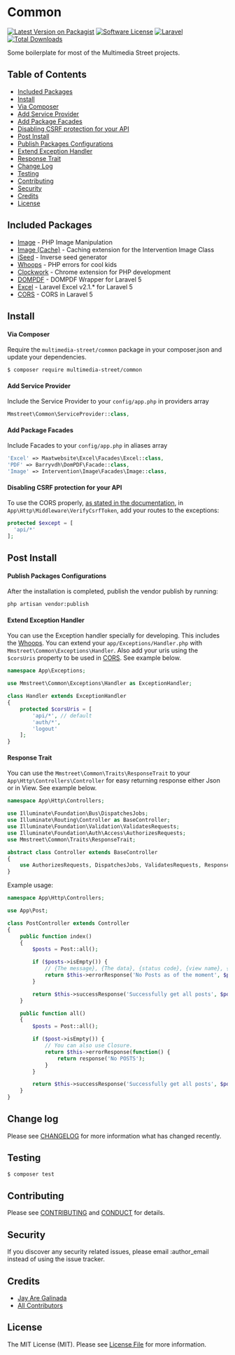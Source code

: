 # Common

[![Latest Version on Packagist][ico-version]][link-packagist]
[![Software License][ico-license]](LICENSE.md)
[![Laravel][ico-laravel]](link-laravel)
[![Total Downloads][ico-downloads]][link-downloads]

Some boilerplate for most of the Multimedia Street projects.

## Table of Contents

- [Included Packages](#included-packages)
- [Install](#install)
 - [Via Composer](#via-composer)
 - [Add Service Provider](#add-service-provider)
 - [Add Package Facades](#add-package-facades)
 - [Disabling CSRF protection for your API](#disabling-csrf-protection-for-your-api)
- [Post Install](#post-install)
 - [Publish Packages Configurations](#publish-packages-configurations)
 - [Extend Exception Handler](#extend-exception-handler)
 - [Response Trait](#response-trait)
- [Change Log](#change-log)
- [Testing](#testing)
- [Contributing](#contributing)
- [Security](#security)
- [Credits](#credits)
- [License](#license)


## Included Packages


- [Image](https://github.com/Intervention/image) - PHP Image Manipulation
- [Image (Cache)](https://github.com/Intervention/imagecache) - Caching extension for the Intervention Image Class
- [iSeed](https://github.com/orangehill/iseed) - Inverse seed generator
- [Whoops](https://github.com/filp/whoops) - PHP errors for cool kids
- [Clockwork](https://github.com/itsgoingd/clockwork) - Chrome extension for PHP development
- [DOMPDF](https://github.com/barryvdh/laravel-dompdf) - DOMPDF Wrapper for Laravel 5
- [Excel](https://github.com/Maatwebsite/Laravel-Excel) - Laravel Excel v2.1.* for Laravel 5
- [CORS](https://github.com/barryvdh/laravel-cors) - CORS in Laravel 5


## Install

#### Via Composer
Require the `multimedia-street/common` package in your composer.json and update your dependencies.

``` bash
$ composer require multimedia-street/common
```

#### Add Service Provider
Include the Service Provider to your `config/app.php` in providers array

``` php
Mmstreet\Common\ServiceProvider::class,
```

#### Add Package Facades
Include Facades to your `config/app.php` in aliases array

``` php
'Excel' => Maatwebsite\Excel\Facades\Excel::class,
'PDF' => Barryvdh\DomPDF\Facade::class,
'Image' => Intervention\Image\Facades\Image::class,
```


#### Disabling CSRF protection for your API
To use the CORS properly, [as stated in the documentation](https://github.com/barryvdh/laravel-cors#disabling-csrf-protection-for-your-api), in `App\Http\Middleware\VerifyCsrfToken`, add your routes to the exceptions:

``` php
protected $except = [
  'api/*'
];
```


## Post Install

#### Publish Packages Configurations
After the installation is completed, publish the vendor publish by running:

``` bash
php artisan vendor:publish
```

#### Extend Exception Handler
You can use the Exception handler specially for developing. This includes the [Whoops](https://github.com/filp/whoops). You can extend your `app/Exceptions/Handler.php` with `Mmstreet\Common\Exceptions\Handler`. Also add your uris using the `$corsUris` property to be used in [CORS](https://github.com/barryvdh/laravel-cors). See example below.

``` php
namespace App\Exceptions;

use Mmstreet\Common\Exceptions\Handler as ExceptionHandler;

class Handler extends ExceptionHandler
{
    protected $corsUris = [
        'api/*', // default
        'auth/*',
        'logout'
    ];
}
```


#### Response Trait
You can use the `Mmstreet\Common\Traits\ResponseTrait` to your `App\Http\Controllers\Controller` for easy returning response either Json or in View. See example below.

``` php
namespace App\Http\Controllers;

use Illuminate\Foundation\Bus\DispatchesJobs;
use Illuminate\Routing\Controller as BaseController;
use Illuminate\Foundation\Validation\ValidatesRequests;
use Illuminate\Foundation\Auth\Access\AuthorizesRequests;
use Mmstreet\Common\Traits\ResponseTrait;

abstract class Controller extends BaseController
{
    use AuthorizesRequests, DispatchesJobs, ValidatesRequests, ResponseTrait;
}
```

Example usage:

``` php
namespace App\Http\Controllers;

use App\Post;

class PostController extends Controller
{
    public function index()
    {
        $posts = Post::all();

        if ($posts->isEmpty()) {
            // {The message}, {The data}, {status code}, {view name}, {response headers}, {Json callback}
            return $this->errorResponse('No Posts as of the moment', $posts, 404, 404, [], 'callback');
        }

        return $this->successResponse('Successfully get all posts', $posts);
    }

    public function all()
    {
        $posts = Post::all();

        if ($post->isEmpty()) {
            // You can also use Closure.
            return $this->errorResponse(function() {
                return response('No POSTS');
            }
        }

        return $this->successResponse('Successfully get all posts', $posts);
    }
}
```


## Change log

Please see [CHANGELOG](CHANGELOG.md) for more information what has changed recently.

## Testing

``` bash
$ composer test
```

## Contributing

Please see [CONTRIBUTING](CONTRIBUTING.md) and [CONDUCT](CONDUCT.md) for details.

## Security

If you discover any security related issues, please email :author_email instead of using the issue tracker.

## Credits

- [Jay Are Galinada][link-author]
- [All Contributors][link-contributors]

## License

The MIT License (MIT). Please see [License File](LICENSE.md) for more information.

[ico-version]: https://img.shields.io/packagist/v/multimedia-street/common.svg?style=flat-square
[ico-license]: https://img.shields.io/badge/license-MIT-brightgreen.svg?style=flat-square
[ico-downloads]: https://img.shields.io/packagist/dt/multimedia-street/common.svg?style=flat-square
[ico-laravel]: http://img.shields.io/badge/Laravel-~5.1-orange.svg?style=flat-square

[link-packagist]: https://packagist.org/packages/multimedia-street/common
[link-downloads]: https://packagist.org/packages/multimedia-street/common
[link-author]: https://github.com/jayaregalinada
[link-contributors]: ../../contributors
[link-laravel]: http://laravel.com

